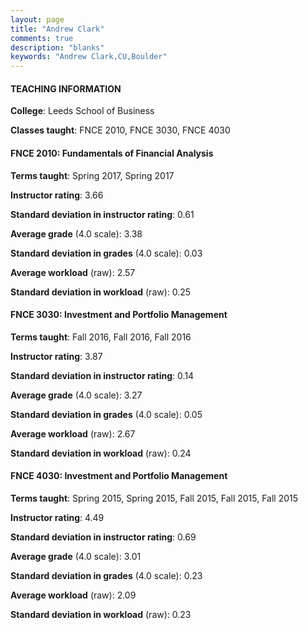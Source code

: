 ```yaml
---
layout: page
title: "Andrew Clark" 
comments: true
description: "blanks"
keywords: "Andrew Clark,CU,Boulder"
---
```

<head>
<script src="https://ajax.googleapis.com/ajax/libs/jquery/2.1.3/jquery.min.js"></script>
<script src="https://dl.dropboxusercontent.com/s/pc42nxpaw1ea4o9/highcharts.js?dl=0"></script>
<!-- <script src="../assets/js/highcharts.js"></script> -->
<style type="text/css">@font-face {
	font-family: "Bebas Neue";
	src: url(https://www.filehosting.org/file/details/544349/BebasNeue Regular.otf) format("opentype");
	}
	h1.Bebas { 
		font-family: "Bebas Neue", Verdana, Tahoma;
	}
</style>
</head>
	   
#### TEACHING INFORMATION

**College**: Leeds School of Business

**Classes taught**: FNCE 2010, FNCE 3030, FNCE 4030

#### FNCE 2010: Fundamentals of Financial Analysis

**Terms taught**: Spring 2017, Spring 2017

**Instructor rating**: 3.66

**Standard deviation in instructor rating**: 0.61

**Average grade** (4.0 scale): 3.38

**Standard deviation in grades** (4.0 scale): 0.03

**Average workload** (raw): 2.57

**Standard deviation in workload** (raw): 0.25

#### FNCE 3030: Investment and Portfolio Management

**Terms taught**: Fall 2016, Fall 2016, Fall 2016

**Instructor rating**: 3.87

**Standard deviation in instructor rating**: 0.14

**Average grade** (4.0 scale): 3.27

**Standard deviation in grades** (4.0 scale): 0.05

**Average workload** (raw): 2.67

**Standard deviation in workload** (raw): 0.24

#### FNCE 4030: Investment and Portfolio Management

**Terms taught**: Spring 2015, Spring 2015, Fall 2015, Fall 2015, Fall 2015

**Instructor rating**: 4.49

**Standard deviation in instructor rating**: 0.69

**Average grade** (4.0 scale): 3.01

**Standard deviation in grades** (4.0 scale): 0.23

**Average workload** (raw): 2.09

**Standard deviation in workload** (raw): 0.23


